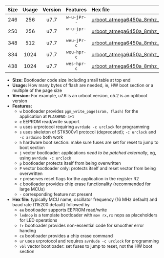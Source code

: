 |Size|Usage|Version|Features|Hex file|
|:-:|:-:|:-:|:-:|:--|
|246|256|u7.7|`w-u-jPr--`|[urboot_atmega6450a_8mhz_38400bps_lednop_ur_vbl.hex](https://raw.githubusercontent.com/stefanrueger/urboot.hex/main/mcus/atmega6450a/fcpu_8mhz/38400_bps/urboot_atmega6450a_8mhz_38400bps_lednop_ur_vbl.hex)|
|250|256|u7.7|`w-u-jpr--`|[urboot_atmega6450a_8mhz_38400bps_lednop_fr_ur_vbl.hex](https://raw.githubusercontent.com/stefanrueger/urboot.hex/main/mcus/atmega6450a/fcpu_8mhz/38400_bps/urboot_atmega6450a_8mhz_38400bps_lednop_fr_ur_vbl.hex)|
|348|512|u7.7|`weu-jPr-c`|[urboot_atmega6450a_8mhz_38400bps_ee_lednop_fr_ce_ur_vbl.hex](https://raw.githubusercontent.com/stefanrueger/urboot.hex/main/mcus/atmega6450a/fcpu_8mhz/38400_bps/urboot_atmega6450a_8mhz_38400bps_ee_lednop_fr_ce_ur_vbl.hex)|
|334|1024|u7.7|`weu-hpr-c`|[urboot_atmega6450a_8mhz_38400bps_ee_lednop_fr_ce_ur.hex](https://raw.githubusercontent.com/stefanrueger/urboot.hex/main/mcus/atmega6450a/fcpu_8mhz/38400_bps/urboot_atmega6450a_8mhz_38400bps_ee_lednop_fr_ce_ur.hex)|
|438|1024|u7.7|`wes-hpr-c`|[urboot_atmega6450a_8mhz_38400bps_ee_lednop_fr_ce.hex](https://raw.githubusercontent.com/stefanrueger/urboot.hex/main/mcus/atmega6450a/fcpu_8mhz/38400_bps/urboot_atmega6450a_8mhz_38400bps_ee_lednop_fr_ce.hex)|

- **Size:** Bootloader code size including small table at top end
- **Usage:** How many bytes of flash are needed, ie, HW boot section or a multiple of the page size
- **Version:** For example, u7.6 is an urboot version, o5.2 is an optiboot version
- **Features:**
  + `w` bootloader provides `pgm_write_page(sram, flash)` for the application at `FLASHEND-4+1`
  + `e` EEPROM read/write support
  + `u` uses urprotocol requiring `avrdude -c urclock` for programming
  + `s` uses skeleton of STK500v1 protocol (deprecated); `-c urclock` and `-c arduino` both work
  + `h` hardware boot section: make sure fuses are set for reset to jump to boot section
  + `j` vector bootloader: applications *need to be patched externally*, eg, using `avrdude -c urclock`
  + `p` bootloader protects itself from being overwritten
  + `P` vector bootloader only: protects itself and reset vector from being overwritten
  + `r` preserves reset flags for the application in the register R2
  + `c` bootloader provides chip erase functionality (recommended for large MCUs)
  + `-` corresponding feature not present
- **Hex file:** typically MCU name, oscillator frequency (16 MHz default) and baud rate (115200 default) followed by
  + `ee` bootloader supports EEPROM read/write
  + `lednop` is a template bootloader with `mov rx,rx` nops as placeholders for LED operations
  + `fr` bootloader provides non-essential code for smoother error handing
  + `ce` bootloader provides a chip erase command
  + `ur` uses urprotocol and requires `avrdude -c urclock` for programming
  + `vbl` vector bootloader: set fuses to jump to reset, not the HW boot section
